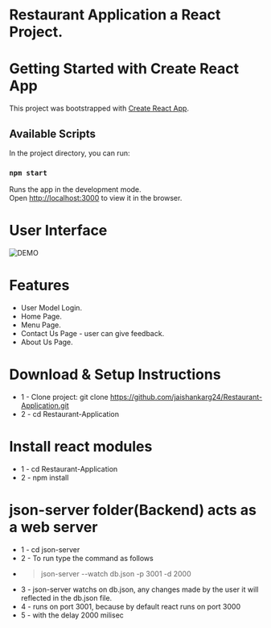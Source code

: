 # Restaurant Application a React Project.

# Getting Started with Create React App

This project was bootstrapped with [Create React App](https://github.com/facebook/create-react-app).

## Available Scripts

In the project directory, you can run:

### `npm start`

Runs the app in the development mode.\
Open [http://localhost:3000](http://localhost:3000) to view it in the browser.

# User Interface
![DEMO](../master/public/assets/images/Home.png)

# Features
* User Model Login.
* Home Page.
* Menu Page.
* Contact Us Page - user can give feedback.
* About Us Page.

# Download & Setup Instructions

* 1 - Clone project: git clone https://github.com/jaishankarg24/Restaurant-Application.git
* 2 - cd Restaurant-Application

# Install react modules
* 1 - cd Restaurant-Application
* 2 - npm install

# json-server folder(Backend) acts as a web server
* 1 - cd json-server
* 2 - To run type the command as follows
*  > json-server --watch db.json -p 3001 -d 2000
* 3 - json-server watchs on db.json, any changes made by the user it will reflected in the db.json file.
* 4 - runs on port 3001, because by default react runs on port 3000
* 5 - with the delay 2000 milisec








